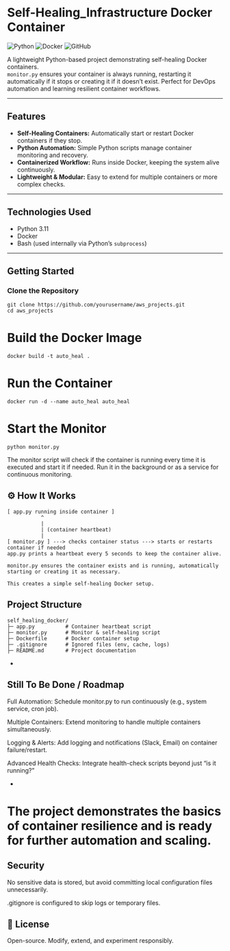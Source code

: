 # Self-Healing_Infrastructure Docker Container

![Python](https://img.shields.io/badge/Python-3.11-blue?logo=python)
![Docker](https://img.shields.io/badge/Docker-Container-blue?logo=docker)
![GitHub](https://img.shields.io/badge/GitHub-Repo-black?logo=github)

A lightweight Python-based project demonstrating self-healing Docker containers.  
`monitor.py` ensures your container is always running, restarting it automatically if it stops or creating it if it doesn’t exist. Perfect for DevOps automation and learning resilient container workflows.

---

## Features

- **Self-Healing Containers:** Automatically start or restart Docker containers if they stop.
- **Python Automation:** Simple Python scripts manage container monitoring and recovery.
- **Containerized Workflow:** Runs inside Docker, keeping the system alive continuously.
- **Lightweight & Modular:** Easy to extend for multiple containers or more complex checks.

---

## Technologies Used

- Python 3.11
- Docker
- Bash (used internally via Python’s `subprocess`)

---

## Getting Started

### Clone the Repository
```
git clone https://github.com/yourusername/aws_projects.git
cd aws_projects
```
# Build the Docker Image

```
docker build -t auto_heal .
```
# Run the Container
```
docker run -d --name auto_heal auto_heal
```
# Start the Monitor
```
python monitor.py
```
The monitor script will check if the container is running every time it is executed and start it if needed. Run it in the background or as a service for continuous monitoring.

⚙️ How It Works
-
```
[ app.py running inside container ]
           ^
           |
           | (container heartbeat)
           |
[ monitor.py ] ---> checks container status ---> starts or restarts container if needed
app.py prints a heartbeat every 5 seconds to keep the container alive.

monitor.py ensures the container exists and is running, automatically starting or creating it as necessary.

This creates a simple self-healing Docker setup.
```
Project Structure
-
```
self_healing_docker/
├─ app.py          # Container heartbeat script
├─ monitor.py      # Monitor & self-healing script
├─ Dockerfile      # Docker container setup
├─ .gitignore      # Ignored files (env, cache, logs)
├─ README.md       # Project documentation
```
-
Still To Be Done / Roadmap
-
 Full Automation: Schedule monitor.py to run continuously (e.g., system service, cron job).

 Multiple Containers: Extend monitoring to handle multiple containers simultaneously.

 Logging & Alerts: Add logging and notifications (Slack, Email) on container failure/restart.

 Advanced Health Checks: Integrate health-check scripts beyond just “is it running?”

 -

# The project demonstrates the basics of container resilience and is ready for further automation and scaling.


Security
-
No sensitive data is stored, but avoid committing local configuration files unnecessarily.

.gitignore is configured to skip logs or temporary files.

📖 License
-
Open-source. Modify, extend, and experiment responsibly.
